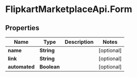 # FlipkartMarketplaceApi.Form

## Properties
Name | Type | Description | Notes
------------ | ------------- | ------------- | -------------
**name** | **String** |  | [optional] 
**link** | **String** |  | [optional] 
**automated** | **Boolean** |  | [optional] 
